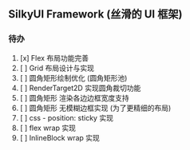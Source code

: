 ﻿## SilkyUI Framework (丝滑的 UI 框架)

### 待办

1. [x] Flex 布局功能完善
2. [ ] Grid 布局设计与实现
3. [ ] 圆角矩形绘制优化 (圆角矩形池)
4. [ ] RenderTarget2D 实现圆角裁切功能
5. [ ] 圆角矩形 渲染各边边框宽度支持
6. [ ] 圆角矩形 无模糊边框实现 (为了更精细的布局)
7. [ ] css - position: sticky 实现
8. [ ] flex wrap 实现
9. [ ] InlineBlock wrap 实现